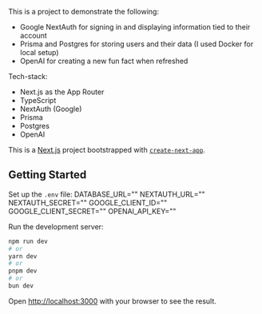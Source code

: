 This is a project to demonstrate the following:
- Google NextAuth for signing in and displaying information tied to their account
- Prisma and Postgres for storing users and their data (I used Docker for local setup)
- OpenAI for creating a new fun fact when refreshed

Tech-stack:
- Next.js as the App Router
- TypeScript
- NextAuth (Google)
- Prisma
- Postgres
- OpenAI

This is a [Next.js](https://nextjs.org) project bootstrapped with [`create-next-app`](https://nextjs.org/docs/app/api-reference/cli/create-next-app).

## Getting Started

Set up the `.env` file:
DATABASE_URL=""
NEXTAUTH_URL=""
NEXTAUTH_SECRET=""
GOOGLE_CLIENT_ID=""
GOOGLE_CLIENT_SECRET=""
OPENAI_API_KEY=""

Run the development server:

```bash
npm run dev
# or
yarn dev
# or
pnpm dev
# or
bun dev
```

Open [http://localhost:3000](http://localhost:3000) with your browser to see the result.
